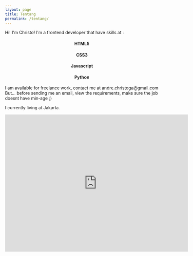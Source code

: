 ```yaml
---
layout: page
title: Tentang
permalink: /tentang/
---
```


Hi! I'm Christo!
I'm a frontend developer that have skills at :

<div class="mdl-grid" align="center">
  <div class="mdl-cell mdl-cell--3-col">
  	<i class="fa fa-html5 fa-4x"></i>
  	<h4>HTML5</h4>
  </div>
  <div class="mdl-cell mdl-cell--3-col">
  	<i class="fa fa-css3 fa-4x"></i>
  	<h4>CSS3</h4>	
  </div>
  <div class="mdl-cell mdl-cell--3-col">
  	<i class="fa fa-code fa-4x"></i>
  	<h4>Javascript</h4>
  </div>
  <div class="mdl-cell mdl-cell--3-col">
    <i class="fa fa-terminal fa-4x"></i>
    <h4>Python</h4>
  </div>
</div>
<center><canvas id="skills" width="250" height="250"></canvas></center>
I am available for freelance work, contact me at andre.christoga@gmail.com
But... before sending me an email, 
view the requirements, make sure the job doesnt have min-age ;)

I currently living at Jakarta.
<iframe src="https://www.google.com/maps/embed?pb=!1m18!1m12!1m3!1d3966.7805735632382!2d106.91437185008911!3d-6.16013549551814!2m3!1f0!2f0!3f0!3m2!1i1024!2i768!4f13.1!3m3!1m2!1s0x2e698acc410ed719%3A0x87195a50598a8260!2sJl.+Raya+Pegangsaan+Dua%2C+Klp.+Gading%2C+Kota+Jkt+Utara%2C+Daerah+Khusus+Ibukota+Jakarta!5e0!3m2!1sen!2sid!4v1449824427822" width="600" height="450" frameborder="0" style="border:0" allowfullscreen></iframe>



